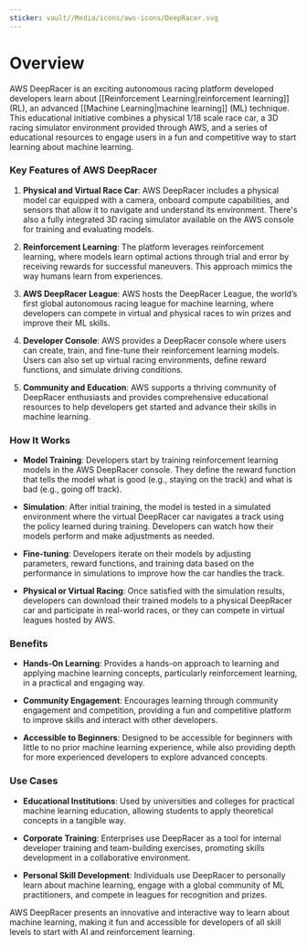 ```yaml
---
sticker: vault//Media/icons/aws-icons/DeepRacer.svg
---
```

# Overview

AWS DeepRacer is an exciting autonomous racing platform developed developers learn about [[Reinforcement Learning|reinforcement learning]] (RL), an advanced [[Machine Learning|machine learning]] (ML) technique. This educational initiative combines a physical 1/18 scale race car, a 3D racing simulator environment provided through AWS, and a series of educational resources to engage users in a fun and competitive way to start learning about machine learning.

### Key Features of AWS DeepRacer

1. **Physical and Virtual Race Car**: AWS DeepRacer includes a physical model car equipped with a camera, onboard compute capabilities, and sensors that allow it to navigate and understand its environment. There's also a fully integrated 3D racing simulator available on the AWS console for training and evaluating models.
    
2. **Reinforcement Learning**: The platform leverages reinforcement learning, where models learn optimal actions through trial and error by receiving rewards for successful maneuvers. This approach mimics the way humans learn from experiences.
    
3. **AWS DeepRacer League**: AWS hosts the DeepRacer League, the world’s first global autonomous racing league for machine learning, where developers can compete in virtual and physical races to win prizes and improve their ML skills.
    
4. **Developer Console**: AWS provides a DeepRacer console where users can create, train, and fine-tune their reinforcement learning models. Users can also set up virtual racing environments, define reward functions, and simulate driving conditions.
    
5. **Community and Education**: AWS supports a thriving community of DeepRacer enthusiasts and provides comprehensive educational resources to help developers get started and advance their skills in machine learning.
    

### How It Works

- **Model Training**: Developers start by training reinforcement learning models in the AWS DeepRacer console. They define the reward function that tells the model what is good (e.g., staying on the track) and what is bad (e.g., going off track).
    
- **Simulation**: After initial training, the model is tested in a simulated environment where the virtual DeepRacer car navigates a track using the policy learned during training. Developers can watch how their models perform and make adjustments as needed.
    
- **Fine-tuning**: Developers iterate on their models by adjusting parameters, reward functions, and training data based on the performance in simulations to improve how the car handles the track.
    
- **Physical or Virtual Racing**: Once satisfied with the simulation results, developers can download their trained models to a physical DeepRacer car and participate in real-world races, or they can compete in virtual leagues hosted by AWS.
    

### Benefits

- **Hands-On Learning**: Provides a hands-on approach to learning and applying machine learning concepts, particularly reinforcement learning, in a practical and engaging way.
    
- **Community Engagement**: Encourages learning through community engagement and competition, providing a fun and competitive platform to improve skills and interact with other developers.
    
- **Accessible to Beginners**: Designed to be accessible for beginners with little to no prior machine learning experience, while also providing depth for more experienced developers to explore advanced concepts.
    

### Use Cases

- **Educational Institutions**: Used by universities and colleges for practical machine learning education, allowing students to apply theoretical concepts in a tangible way.
    
- **Corporate Training**: Enterprises use DeepRacer as a tool for internal developer training and team-building exercises, promoting skills development in a collaborative environment.
    
- **Personal Skill Development**: Individuals use DeepRacer to personally learn about machine learning, engage with a global community of ML practitioners, and compete in leagues for recognition and prizes.
    

AWS DeepRacer presents an innovative and interactive way to learn about machine learning, making it fun and accessible for developers of all skill levels to start with AI and reinforcement learning.